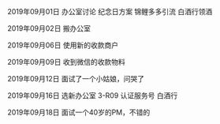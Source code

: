 2019年09月01日
办公室讨论 纪念日方案
锦鲤多多引流 白酒行领酒

2019年09月02日
搬办公室

2019年09月06日
使用新的收款商户

2019年09月09日
收到微信的收款物料

2019年09月12日
面试了一个小姑娘，问哭了

2019年09月16日
选新办公室 3-R09
认证服务号 白酒行

2019年09月18日
面试一个40岁的PM，不错的